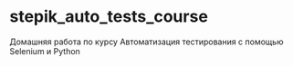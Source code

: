 # stepik_auto_tests_course
Домашняя работа по курсу Автоматизация тестирования с помощью Selenium и Python
